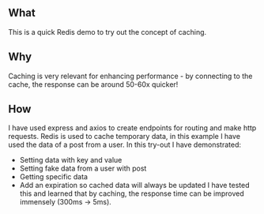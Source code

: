 ## What
This is a quick Redis demo to try out the concept of caching.

## Why
Caching is very relevant for enhancing performance - by connecting to the cache, the response can be around 50-60x quicker!

## How
I have used express and axios to create endpoints for routing and make http requests. 
Redis is used to cache temporary data, in this example I have used the data of a post from a user. 
In this try-out I have demonstrated: 
- Setting data with key and value 
- Setting fake data from a user with post
- Getting specific data 
- Add an expiration so cached data will always be updated 
I have tested this and learned that by caching, the response time can be improved immensely (300ms -> 5ms). 
